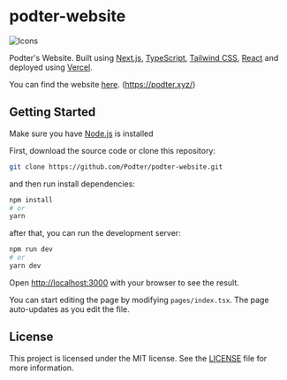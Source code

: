 # podter-website

![Icons](https://skillicons.dev/icons?i=nextjs,ts,tailwind,react,nodejs,vercel)

Podter's Website. Built using [Next.js](https://nextjs.org/), [TypeScript](https://www.typescriptlang.org/), [Tailwind CSS](https://tailwindcss.com/), [React](https://reactjs.org/) and deployed using [Vercel](https://vercel.com/).

You can find the website [here](https://podter.xyz/). (https://podter.xyz/)

## Getting Started

Make sure you have [Node.js](https://nodejs.org/en/) is installed

First, download the source code or clone this repository:

```bash
git clone https://github.com/Podter/podter-website.git
```

and then run install dependencies:

```bash
npm install
# or
yarn
```

after that, you can run the development server:

```bash
npm run dev
# or
yarn dev
```

Open [http://localhost:3000](http://localhost:3000) with your browser to see the result.

You can start editing the page by modifying `pages/index.tsx`. The page auto-updates as you edit the file.

## License

This project is licensed under the MIT license. See the [LICENSE](LICENSE) file for more information.
